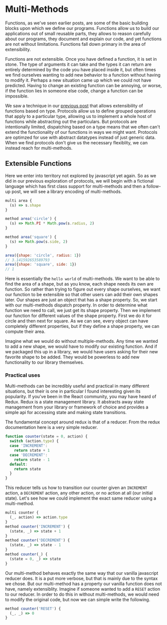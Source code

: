 # Multi-Methods

Functions, as we've seen earlier posts, are some of the basic building blocks upon which we define our programs. Functions allow us to build our applications out of small reusable parts, they allows to reason carefully about our programs, they document and explain our code, and yet functions are not without limitations. Functions fall down primary in the area of extensibility.

Functions are not extensible. Once you have defined a function, it is set in stone. The type of arguments it can take and the types it can return are entirely determined by the code you have placed inside it, but often times we find ourselves wanting to add new behavior to a function without having to modify it. Perhaps a new situation came up which we could not have predicted. Having to change an existing function can be annoying, or worse, if the function lies in someone else code, change a function can be impossible.

We saw a technique in our [previous post](protocols.html) that allows extensibility of functions based on type. Protocols allow us to define grouped operations that apply to a particular type, allowing us to implement a whole host of functions while abstracting out the particulars.  But protocols are intentionally limited, dispatching based on a type means that we often can't extend the functionality of our functions in ways we might want. Protocols are optimzed for use with abstract datatypes instead of just generic data. When we find protocols don't give us the necessary flexiblity, we can instead reach for multi-methods.

## Extensible Functions

Here we enter into territory not explored by javascript yet again. So as we did in our previous exploration of protocols, we will begin with a fictional language which has first class support for multi-methods and then a follow-up post, we will see a library encoding of multi-methods.

```Javascript
multi area {
  (s) => s.shape
}

method area('circle') {
  (s) => Math.PI * Math.pow(s.radius, 2)
}

method area('square') {
  (s) => Math.pow(s.side, 2)
}

area({shape: 'circle', radius: 1})
// 3.141592653589793
area({shape: 'square', side: 1})
// 1
```

Here is essentially the `hello world` of multi-methods. We want to be able to find the area of a shape, but as you know, each shape needs its own are function. So rather than trying to figure out every shape ourselves, we want our function to be extensible so that other users can add their own shapes later. Our shapes are just an object that has a shape property. So, we start with our multi-methods dispatch property. In order to determine what function we need to call, we just get its shape property. Then we implement our function for different values of the shape property. First we do it for circle and then next for square. As we can see, every object can have completely different properties, but if they define a shape property, we can compute their area.

Imagine what we would do without multiple-methods. Any time we wanted to add a new shape, we would have to modify our existing function. And if we packaged this up in a library, we would have users asking for their new favorite shape to be added. They would be powerless to add new functionality to our library themselves.

### Practical uses

Multi-methods can be incredibly useful and practical in many different situations, but their is one in particular I found interesting given its popularity. If you've been in the React community, you may have heard of Redux. Redux is a state management library. It abstracts away state management from your library or framework of choice and provides a simple api for accessing state and making state transitions.

The fundamental concept around redux is that of a reducer. From the redux documentation here is a very simple reducer.

```Javascript
function counter(state = 0, action) {
  switch (action.type) {
  case 'INCREMENT':
    return state + 1
  case 'DECREMENT':
    return state - 1
  default:
    return state
  }
}
```

This reducer tells us how to transition our counter given an `INCREMENT` action, a `DECREMENT` action, any other action, or no action at all (our initial state). Let's see how we could implement the exact same reducer using a multi-method.

```Javascript
multi counter {
  (_, action) => action.type
}
method counter('INCREMENT') {
  (state, _) => state + 1
}
method counter('DECREMENT') {
  (state, _) => state - 1
}
method counter(_) {
  (state = 0, _) => state
}
```

Our multi-method behaves exactly the same way that our vanilla javascript reducer does. It is a put more verbose, but that is mainly due to the syntax we chose. But our multi-method has a property our vanilla function does not have, namely extensiblity. Imagine if someone wanted to add a `RESET` action to our reducer. In order to do this in without multi-methods, we would need to modify the original code, but now we can simple write the following.

```javascript
method counter('RESET') {
  (_, _) => 0
}
```

